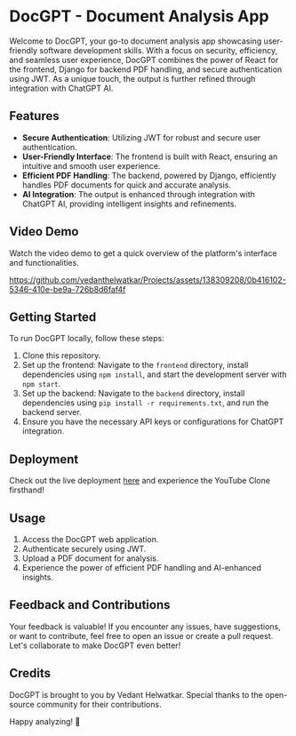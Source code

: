 # DocGPT - Document Analysis App

Welcome to DocGPT, your go-to document analysis app showcasing user-friendly software development skills. With a focus on security, efficiency, and seamless user experience, DocGPT combines the power of React for the frontend, Django for backend PDF handling, and secure authentication using JWT. As a unique touch, the output is further refined through integration with ChatGPT AI.

## Features

- **Secure Authentication**: Utilizing JWT for robust and secure user authentication.
- **User-Friendly Interface**: The frontend is built with React, ensuring an intuitive and smooth user experience.
- **Efficient PDF Handling**: The backend, powered by Django, efficiently handles PDF documents for quick and accurate analysis.
- **AI Integration**: The output is enhanced through integration with ChatGPT AI, providing intelligent insights and refinements.

## Video Demo

Watch the video demo to get a quick overview of the platform's interface and functionalities.

https://github.com/vedanthelwatkar/Projects/assets/138309208/0b416102-5346-410e-be9a-726b8d6faf4f

## Getting Started

To run DocGPT locally, follow these steps:

1. Clone this repository.
2. Set up the frontend: Navigate to the `frontend` directory, install dependencies using `npm install`, and start the development server with `npm start`.
3. Set up the backend: Navigate to the `backend` directory, install dependencies using `pip install -r requirements.txt`, and run the backend server.
4. Ensure you have the necessary API keys or configurations for ChatGPT integration.


## Deployment

Check out the live deployment [here](https://vtube-ytclone.vercel.app/) and experience the YouTube Clone firsthand!

## Usage

1. Access the DocGPT web application.
2. Authenticate securely using JWT.
3. Upload a PDF document for analysis.
4. Experience the power of efficient PDF handling and AI-enhanced insights.

## Feedback and Contributions

Your feedback is valuable! If you encounter any issues, have suggestions, or want to contribute, feel free to open an issue or create a pull request. Let's collaborate to make DocGPT even better!

## Credits

DocGPT is brought to you by Vedant Helwatkar. Special thanks to the open-source community for their contributions.

Happy analyzing! 🚀
